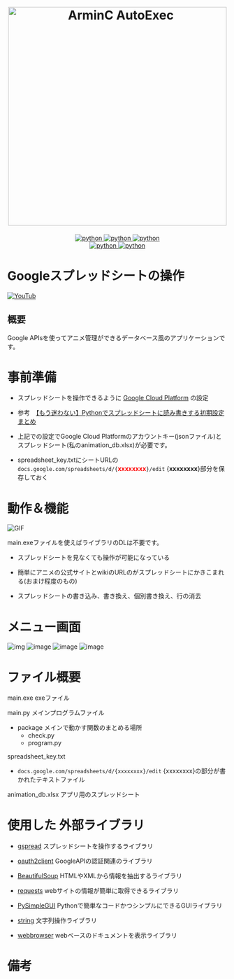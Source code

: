 <h1 align = "center">
  <br>
  <a href="img" ><img src = "https://user-images.githubusercontent.com/69783019/116526223-54ad0f80-a914-11eb-8210-7ab2b8c398e6.png" width="500" alt = " ArminC AutoExec "></a>
</h1>
<h4 align = "center"></h4>
<p align="center">
  <a href="https://img.shields.io/badge/Python-v3.9.0-blue">
    <img src="https://img.shields.io/badge/Python-v3.9.0-blue"alt="python">
  </a>
  <a href="https://img.shields.io/badge/requests-v2.25.0-blue">
    <img src="https://img.shields.io/badge/requests-v2.25.0-blue"alt="python">
  </a>
  <a href="https://img.shields.io/badge/gspread-v3.6.0-blue">
    <img src="https://img.shields.io/badge/gspread-v3.6.0-blue"alt="python">
  </a><br>
  <a href="https://img.shields.io/badge/oauth2client-v4.1.3-blue">
    <img src="https://img.shields.io/badge/oauth2client-v4.1.3-blue"alt="python">
  </a>
  <a href="https://img.shields.io/badge/beautifulsoup4-v4.9.3-blue">
    <img src="https://img.shields.io/badge/beautifulsoup4-v4.9.3-blue"alt="python">
  </a>

# Googleスプレッドシートの操作
[![YouTub](https://user-images.githubusercontent.com/69783019/115862464-28564680-a46f-11eb-92e5-808735bf9aab.jpg)](https://youtu.be/w8SghIEXhXY)


## 概要
Google APIsを使ってアニメ管理ができるデータベース風のアプリケーションです。


# 事前準備
* スプレッドシートを操作できるように [Google Cloud Platform](https://console.cloud.google.com/apis/library?folder=&organizationId=&project=tidal-mode-303814) の設定

* 参考　[【もう迷わない】Pythonでスプレッドシートに読み書きする初期設定まとめ](https://tanuhack.com/operate-spreadsheet/)

* 上記での設定でGoogle Cloud Platformのアカウントキー(jsonファイル)とスプレッドシート(私のanimation_db.xlsx)が必要です。

* spreadsheet_key.txtにシートURLの
`docs.google.com/spreadsheets/d/{`**<font color="Red">xxxxxxxx</font>**`}/edit`
{**xxxxxxxx**}部分を保存しておく

# 動作＆機能
![GIF](https://user-images.githubusercontent.com/69783019/114362948-dc73e980-9bb2-11eb-91fa-ad4d3c670857.gif)

main.exeファイルを使えばライブラリのDLは不要です。


* スプレッドシートを見なくても操作が可能になっている

* 簡単にアニメの公式サイトとwikiのURLのがスプレッドシートにかきこまれる(おまけ程度のもの)

* スプレッドシートの書き込み、書き換え、個別書き換え、行の消去

# メニュー画面
![img](https://user-images.githubusercontent.com/69783019/112752730-5d59af80-900f-11eb-8053-44bacb5e8deb.png)
![image](https://user-images.githubusercontent.com/69783019/112761836-087e5f00-9038-11eb-9b77-dd48e4dffa70.png)
![image](https://user-images.githubusercontent.com/69783019/112761838-0d431300-9038-11eb-90cc-f01bd6e4556c.png)
![image](https://user-images.githubusercontent.com/69783019/112762046-ce618d00-9038-11eb-86b1-4fba53a70f95.png)

# ファイル概要
main.exe exeファイル

main.py メインプログラムファイル

* package メインで動かす関数のまとめる場所
    * check.py
    * program.py

spreadsheet_key.txt 
* `docs.google.com/spreadsheets/d/{xxxxxxxx}/edit`
 {xxxxxxxx}の部分が書かれたテキストファイル


animation_db.xlsx アプリ用のスプレッドシート

# 使用した 外部ライブラリ
* [gspread](https://gspread.readthedocs.io/en/latest/)
 スプレッドシートを操作するライブラリ

* [oauth2client](https://oauth2client.readthedocs.io/en/latest/)
 GoogleAPIの認証関連のライブラリ
* [BeautifulSoup](https://pypi.org/project/beautifulsoup4/)
 HTMLやXMLから情報を抽出するライブラリ
* [requests](https://pypi.org/project/requests/)
 webサイトの情報が簡単に取得できるライブラリ
* [PySimpleGUI](https://pypi.org/project/PySimpleGUI/)
 Pythonで簡単なコードかつシンプルにできるGUIライブラリ
* [string](https://pypi.org/project/strings/)
 文字列操作ライブラリ
* [webbrowser](https://docs.python.org/ja/3/library/webbrowser.html)
 webベースのドキュメントを表示ライブラリ

# 備考
